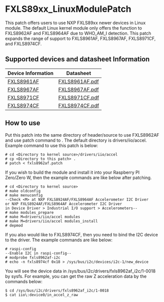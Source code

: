 # FXLS89xx_LinuxModulePatch
This patch offers users to use NXP FXLS89xx newer devices in Linux module. The default Linux kernel module only offers the function to FXLS8962AF and FXLS8964AF due to WHO_AM_I detection. This patch expands the range of support to FXLS8961AF, FXLS8967AF, FXLS8971CF, and FXLS8974CF.

## Supported devices and datasheet Information
Device Information|Datasheet
---|---
[FXLS8961AF](https://www.nxp.com/products/sensors/accelerometers/2g-4g-8g-16g-low-power-12-bit-digital-accelerometer:FXLS8961AF)|[FXLS8961AF.pdf](https://www.nxp.com/docs/en/data-sheet/FXLS8961AF.pdf)
[FXLS8967AF](https://www.nxp.com/products/sensors/accelerometers/2g-4g-8g-16g-low-power-12-bit-digital-accelerometer:FXLS8967AF)|[FXLS8967AF.pdf](https://www.nxp.com/docs/en/data-sheet/FXLS8967AF.pdf)
[FXLS8971CF](https://www.nxp.com/products/sensors/accelerometers/2g-4g-8g-16g-low-power-12-bit-digital-accelerometer:FXLS8971CF)|[FXLS8971CF.pdf](https://www.nxp.com/docs/en/data-sheet/FXLS8971CF.pdf)
[FXLS8974CF](https://www.nxp.com/products/sensors/accelerometers/2g-4g-8g-16g-low-power-12-bit-digital-iot-accelerometer:FXLS8974CF)|[FXLS8974CF.pdf](https://www.nxp.com/docs/en/data-sheet/FXLS8974CF.pdf)

## How to use
Put this patch into the same directory of header/source to use FXLS8962AF and use patch command to . The default directory is drivers/iio/accel. Example command to use this patch is below:
```
# cd <Directory to kernel source>/drivers/iio/accel
# cp <Directory to this patch> .
# patch < fxls8962af.patch
```

If you wish to build the module and install it into your Raspberry PI Zero/Zero W, then the example commands are like below after patching.
```
# cd <Directory to kernel source>
# make oldconfig
# make menuconfig
--Check <M> at NXP FXLS8924AF/FXLS8964AF Accelerometer I2C Driver
or NXP FXLS8924AF/FXLS8964AF Accelerometer I2C Driver
in Device Driver > Industrial I/O support > Accelerometers--
# make modules_prepare
# make M=drivers/iio/accel modules
# make M=drivers/iio/accel modules_install
# depmod
```

If you also would like to FXLS8974CF, then you need to bind the I2C device to the driver. The example commands are like below:
```
# raspi-config
--Enable I2C in raspi-config--
# modprobe fxls8962af-i2c
# echo -n fxls8974cf 0x18 > /sys/bus/i2c/devices/i2c-1/new_device
```

You will see the device data in /sys/bus/i2c/drivers/fxls8962af_i2c/1-0018 by sysfs. For example, you can get the raw Z acceleration data by the commands below:
```
$ cd /sys/bus/i2c/drivers/fxls8962af_i2c/1-0018
$ cat iio\:device0/in_accel_z_raw
```
